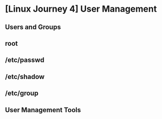 # [Linux Journey 4] User Management
## Users and Groups
## root
## /etc/passwd
## /etc/shadow
## /etc/group
## User Management Tools
